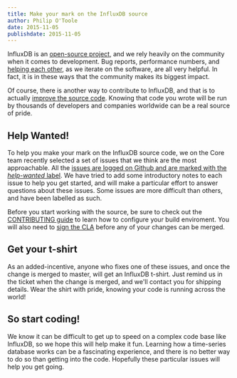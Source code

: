 ```yaml
---
title: Make your mark on the InfluxDB source
author: Philip O'Toole
date: 2015-11-05
publishdate: 2015-11-05
---
```

InfluxDB is an [open-source project](https://github.com/influxdb/influxdb), and we rely heavily on the community when it comes to development. Bug reports, performance numbers, and [helping each other](https://groups.google.com/forum/#!forum/influxdb), as we iterate on the software, are all very helpful. In fact, it is in these ways that the community makes its biggest impact.

Of course, there is another way to contribute to InfluxDB, and that is to actually [improve the source code](https://github.com/influxdb/influxdb/graphs/contributors). Knowing that code you wrote will be run by thousands of developers and companies worldwide can be a real source of pride.

## Help Wanted!

To help you make your mark on the InfluxDB source code, we on the Core team recently selected a set of issues that we think are the most approachable. All the [issues are logged on Github and are marked with the _help-wanted_ label](https://github.com/influxdb/influxdb/labels/status%2Fhelp-wanted). We have tried to add some introductory notes to each issue to help you get started, and will make a particular effort to answer questions about these issues. Some issues are more difficult than others, and have been labelled as such.

Before you start working with the source, be sure to check out the [CONTRIBUTING guide](https://github.com/influxdb/influxdb/blob/master/CONTRIBUTING.md) to learn how to configure your build enviroment. You will also need to [sign the CLA](https://influxdb.com/community/cla.html) before any of your changes can be merged.

## Get your t-shirt

As an added-incentive, anyone who fixes one of these issues, and once the change is merged to master, will get an InfluxDB t-shirt. Just remind us in the ticket when the change is merged, and we'll contact you for shipping details. Wear the shirt with pride, knowing your code is running across the world!

## So start coding!

We know it can be difficult to get up to speed on a complex code base like InfluxDB, so we hope this will help make it fun. Learning how a time-series database works can be a fascinating experience, and there is no better way to do so than getting into the code. Hopefully these particular issues will help you get going.

